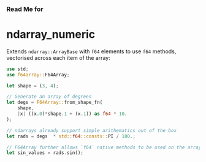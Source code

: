 ### Read Me for
# ndarray_numeric

Extends `ndarray::ArrayBase` with `f64` elements to use `f64` methods, vectorised
across each item of the array:

```rust
use std;
use f64array::F64Array;

let shape = (3, 4);

// Generate an array of degrees
let degs = F64Array::from_shape_fn(
    shape,
    |x| ((x.0)*shape.1 + (x.1)) as f64 * 10.
);

// ndarrays already support simple arithematics out of the box
let rads = degs  * std::f64::consts::PI / 180.;

// F64Array further allows `f64` native methods to be used on the array.
let sin_values = rads.sin();
```